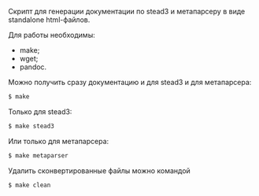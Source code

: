 Скрипт для генерации документации по stead3 и метапарсеру в виде standalone html-файлов.

Для работы необходимы:

* make;
* wget;
* pandoc.

Можно получить сразу документацию и для stead3 и для метапарсера:

```bash
$ make
```

Только для stead3:

```bash
$ make stead3
```

Или только для метапарсера:

```bash
$ make metaparser
```

Удалить сконвертированные файлы можно командой

```bash
$ make clean
```